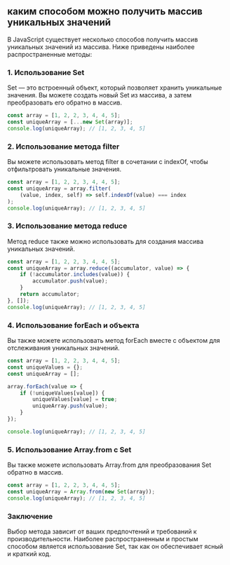 ## каким способом можно получить массив уникальных значений

В JavaScript существует несколько способов получить массив уникальных значений из массива. Ниже приведены наиболее распространенные методы:

### 1. Использование Set

Set — это встроенный объект, который позволяет хранить уникальные значения. Вы можете создать новый Set из массива, а затем преобразовать его обратно в массив.
```javascript
const array = [1, 2, 2, 3, 4, 4, 5];
const uniqueArray = [...new Set(array)];
console.log(uniqueArray); // [1, 2, 3, 4, 5]
```

### 2. Использование метода filter

Вы можете использовать метод filter в сочетании с indexOf, чтобы отфильтровать уникальные значения.
```javascript
const array = [1, 2, 2, 3, 4, 4, 5];
const uniqueArray = array.filter(
    (value, index, self) => self.indexOf(value) === index
);
console.log(uniqueArray); // [1, 2, 3, 4, 5]
```


### 3. Использование метода reduce

Метод reduce также можно использовать для создания массива уникальных значений.
```javascript
const array = [1, 2, 2, 3, 4, 4, 5];
const uniqueArray = array.reduce((accumulator, value) => {
    if (!accumulator.includes(value)) {
        accumulator.push(value);
    }
    return accumulator;
}, []);
console.log(uniqueArray); // [1, 2, 3, 4, 5]
```


### 4. Использование forEach и объекта

Вы также можете использовать метод forEach вместе с объектом для отслеживания уникальных значений.
```javascript
const array = [1, 2, 2, 3, 4, 4, 5];
const uniqueValues = {};
const uniqueArray = [];

array.forEach(value => {
    if (!uniqueValues[value]) {
        uniqueValues[value] = true;
        uniqueArray.push(value);
    }
});

console.log(uniqueArray); // [1, 2, 3, 4, 5]
```



### 5. Использование Array.from с Set

Вы также можете использовать Array.from для преобразования Set обратно в массив.
```javascript
const array = [1, 2, 2, 3, 4, 4, 5];
const uniqueArray = Array.from(new Set(array));
console.log(uniqueArray); // [1, 2, 3, 4, 5]
```



### Заключение

Выбор метода зависит от ваших предпочтений и требований к производительности. Наиболее распространенным и простым способом является использование Set, так как он обеспечивает ясный и краткий код. 
